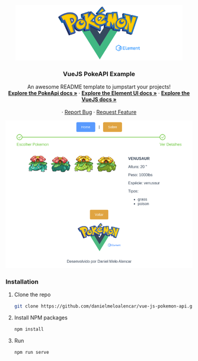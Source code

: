 <p align="center">
  <a href="https://github.com/othneildrew/Best-README-Template">
    <img src="https://raw.githubusercontent.com/danielmeloalencar/vue-js-pokemon-api/master/src/assets/pokemon-logo.png" alt="Logo" width="450" height="150">
  </a>

  <h3 align="center">VueJS PokeAPI Example</h3>

  <p align="center">
    An awesome README template to jumpstart your projects!
    <br />
    <a href="https://pokeapi.co/docs/v2"><strong>Explore the PokeApi docs »</strong></a>
    ·
    <a href="https://element.eleme.io/?ref=madewithvuejs.com#/en-US/component/installation"><strong>Explore the Element UI docs »</strong></a>
    ·
    <a href="https://vuejs.org/v2/guide/"><strong>Explore the VueJS docs »</strong></a>
    <br />
    <br />
    ·
    <a href="https://github.com/danielmeloalencar/vue-js-pokemon-api/issues">Report Bug</a>
    ·
    <a href="https://github.com/danielmeloalencar/vue-js-pokemon-api/issues">Request Feature</a>
  </p>
  
<img src='screenshot.jpg' />
</p>



### Installation

1. Clone the repo
   ```sh
   git clone https://github.com/danielmeloalencar/vue-js-pokemon-api.git
   ```
2. Install NPM packages
   ```sh
   npm install
   ```
3. Run
   ```sh
   npm run serve
   ```
